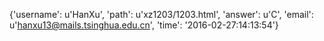 {'username': u'HanXu', 'path': u'xz1203/1203.html', 'answer': u'C', 'email': u'hanxu13@mails.tsinghua.edu.cn', 'time': '2016-02-27:14:13:54'}